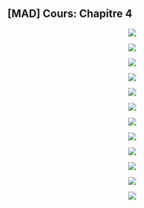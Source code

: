 ## [MAD] Cours: Chapitre 4


<p align="center"><img src="https://raw.githubusercontent.com/gottburgm/Share/master/PGITF/Images/MAD_SEM1_CH4-0.jpg" /></p>


<p align="center"><img src="https://raw.githubusercontent.com/gottburgm/Share/master/PGITF/Images/MAD_SEM1_CH4-1.jpg" /></p>


<p align="center"><img src="https://raw.githubusercontent.com/gottburgm/Share/master/PGITF/Images/MAD_SEM1_CH4-2.jpg" /></p>


<p align="center"><img src="https://raw.githubusercontent.com/gottburgm/Share/master/PGITF/Images/MAD_SEM1_CH4-3.jpg" /></p>


<p align="center"><img src="https://raw.githubusercontent.com/gottburgm/Share/master/PGITF/Images/MAD_SEM1_CH4-4.jpg" /></p>


<p align="center"><img src="https://raw.githubusercontent.com/gottburgm/Share/master/PGITF/Images/MAD_SEM1_CH4-5.jpg" /></p>


<p align="center"><img src="https://raw.githubusercontent.com/gottburgm/Share/master/PGITF/Images/MAD_SEM1_CH4-6.jpg" /></p>


<p align="center"><img src="https://raw.githubusercontent.com/gottburgm/Share/master/PGITF/Images/MAD_SEM1_CH4-7.jpg" /></p>


<p align="center"><img src="https://raw.githubusercontent.com/gottburgm/Share/master/PGITF/Images/MAD_SEM1_CH4-8.jpg" /></p>


<p align="center"><img src="https://raw.githubusercontent.com/gottburgm/Share/master/PGITF/Images/MAD_SEM1_CH4-9.jpg" /></p>


<p align="center"><img src="https://raw.githubusercontent.com/gottburgm/Share/master/PGITF/Images/MAD_SEM1_CH4-10.jpg" /></p>


<p align="center"><img src="https://raw.githubusercontent.com/gottburgm/Share/master/PGITF/Images/MAD_SEM1_CH4-11.jpg" /></p>